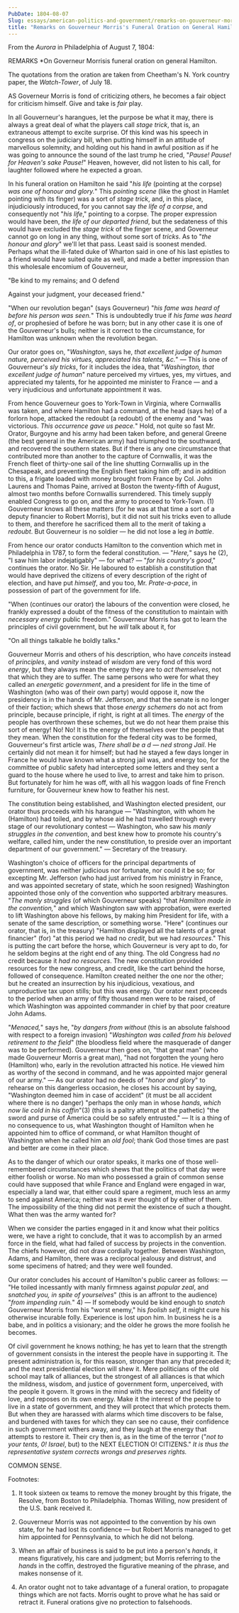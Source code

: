 ```yaml
---
PubDate: 1804-08-07
Slug: essays/american-politics-and-government/remarks-on-gouverneur-morris-s-funeral-oration-on-general-hamilton
title: "Remarks on Gouverneur Morris's Funeral Oration on General Hamilton"
---
```


   From the *Aurora* in Philadelphia of August 7, 1804:
   
   REMARKS *On Governeur Morrisis funeral oration on general Hamilton.
   
   The quotations from the oration are taken from Cheetham's N. York country paper, the *Watch-Tower*, of July 18.
   
   AS Governeur Morris is fond of criticizing others, he becomes a fair
   object for criticism himself. Give and take is *fair* play.

   In all Gouverneur's harangues, let the purpose be what it may, there is
   always a great deal of what the players call *stage trick*, that is, an
   extraneous attempt to excite surprise. Of this kind was his speech in
   congress on the judiciary bill, when putting himself in an attitude of
   marvellous solemnity, and holding out his hand in awful position as if he
   was going to announce the sound of the last trump he cried, "*Pause! Pause!
   for Heaven's sake Pause!*" Heaven, however, did not listen to his call, for
   laughter followed where he expected a groan.

   In his funeral oration on Hamilton he said "*his life* (pointing at the
   corpse) *was one of honour and glory.*" This *pointing scene* (like the ghost
   in Hamlet pointing with its finger) was a sort of *stage trick*, and, in
   this place, injudiciously introduced, for you cannot say *the life of a
   corpse*, and consequently not "*his life*," pointing to a corpse. The proper
   expression would have been, *the life of our departed friend*, but the
   sedateness of this would have excluded the *stage trick* of the finger
   scene, and Governeur cannot go on long in any thing, without some sort of
   *tricks*. As to "*the honour and glory*" we'll let that pass. Least said is
   soonest mended. Perhaps what the ill-fated duke of Wharton said in one of
   his last epistles to a friend would have suited quite as well, and made a
   better impression than this wholesale encomium of Gouverneur,

   "Be kind to my remains; and O defend

   Against your judgment, your deceased friend."

   "When our revolution began" (says Gouverneur) "*his fame was heard of
   before his person was seen.*" This is undoubtedly true if *his fame was
   heard of*, or prophesied of before he was born; but in any other case it is
   one of the Gouverneur's bulls; neither is it correct to the circumstance,
   for Hamilton was unknown when the revolution began.

   Our orator goes on, "*Washington*, says he, *that excellent judge of human
   nature, perceived his virtues, appreciated his talents, &c.*" &mdash; This is one
   of Gouverneur's *sly tricks*, for it includes the idea, that "*Washington,
   that excellent judge of human*" nature perceived my virtues, yes, my
   virtues, and appreciated my talents, for he appointed me minister to
   France &mdash; and a very injudicious and unfortunate appointment it was.

   From hence Gouverneur goes to York-Town in Virginia, where Cornwallis was
   taken, and where Hamilton had a command, at the head (says he) of a
   forlorn hope, attacked the redoubt (a redoubt) of the enemy and "was
   victorious. *This occurrence gave us peace.*" Hold, not quite so fast Mr.
   Orator, Burgoyne and his army had been taken before, and general Greene
   (the best general in the American army) had triumphed to the southward,
   and recovered the southern states. But if there is any one circumstance
   that contributed more than another to the capture of Cornwallis, it was
   the French fleet of thirty-one sail of the line shutting Cornwallis up in
   the Chesapeak, and preventing the English fleet taking him off; and in
   addition to this, a frigate loaded with money brought from France by Col.
   John Laurens and Thomas Paine, arrived at Boston the twenty-fifth of
   August, almost two months before Cornwallis surrendered. This timely
   supply enabled Congress to go on, and the army to proceed to York-Town. (1) 
   Gouverneur knows all these matters (for
   he was at that time a sort of a deputy financier to Robert Morris), but it
   did not suit his tricks even to allude to them, and therefore he
   sacrificed them all to the merit of taking a *redoubt*. But Gouverneur is no
   soldier &mdash; he did not lose a leg *in battle*.

   From hence our orator conducts Hamilton to the convention which met in
   Philadelphia in 1787, to form the federal constitution. &mdash; "*Here,*" says he (2),
   "I saw him labor indejatigably" &mdash; for what? &mdash; "*for his country's good*," continues the
   orator. No Sir. He laboured to establish a constitution that would have
   deprived the citizens of every description of the right of election, and
   have put *himself*, and you too, Mr. *Prate-a-pace*, in possession of part of
   the government for life.

   "When (continues our orator) the labours of the convention were closed, he
   frankly expressed a doubt of the fitness of the constitution to maintain
   with *necessary energy* public freedom." Gouverneur Morris has got to learn
   the principles of civil government, but he *will* talk about it, for

   "On all things talkable he boldly talks."

   Gouverneur Morris and others of his description, who have *conceits* instead
   of *principles*, and *vanity* instead of *wisdom* are very fond of this word
   *energy*, but they always mean the energy they are to *act themselves*, not
   that which they are to suffer. The same persons who were for what they
   called an *energetic government*, and a president for life in the time of
   Washington (who was of their own party) would oppose it, now the
   presidency is in the hands of Mr. Jefferson, and that the senate is no
   longer of their faction; which shews that those *energy schemers* do not act
   from principle, because principle, if right, is right at all times. The
   *energy* of the people has overthrown these schemes, but we do not hear them
   praise this sort of energy! No! No! It is the energy of themselves over
   the people that they mean. When the constitution for the federal city was
   to be formed, Gouverneur's first article was, *There shall be a d &mdash; ned
   strong Jail*. He certainly did not mean it for himself; but had he stayed a
   few days longer in France he would have known what a strong jail was, and
   energy too, for the committee of public safety had intercepted some
   letters and they sent a guard to the house where he used to live, to
   arrest and take him to prison. But fortunately for him he was off, with
   all his waggon loads of fine French furniture, for Gouverneur knew how to
   feather his nest.

   The constitution being established, and Washington elected president, our
   orator thus proceeds with his harangue &mdash; "Washington, with whom he
   (Hamilton) had toiled, and by whose aid he had travelled through every
   stage of our revolutionary contest &mdash; Washington, who saw his *manly struggles
   in the convention*, and best knew how to promote his country's welfare,
   called him, under the new constitution, to preside over an important
   department of our government." &mdash; Secretary of the treasury.

   Washington's choice of officers for the principal departments of
   government, was neither judicious nor fortunate, nor could it be so; for
   excepting Mr. Jefferson (who had just arrived from his ministry in France,
   and was appointed secretary of state, which he soon resigned) Washington
   appointed those only of the convention who supported arbitrary measures.
   "*The manly struggles* (of which Gouverneur speaks) "that *Hamilton made in
   the convention,*" and which Washington saw with approbation, were exerted
   to lift Washington above his fellows, by making him President for life,
   with a senate of the same description, or something worse. "Here"
   (continues our orator, that is, in the treasury) "Hamilton displayed all
   the talents of a great financier" (for) "at this period we had no *credit*,
   but we had *resources*." This is putting the cart before the horse, which
   Gouverneur is very apt to do, for he seldom begins at the right end of any
   thing. The old Congress had *no* credit because it *had no resources*. The new
   constitution provided resources for the new congress, and credit, like the
   cart behind the horse, followed of consequence. Hamilton created neither
   the one nor the other; but he created an insurrection by his injudicious,
   vexatious, and unproductive tax upon stills; but this was energy. Our
   orator next proceeds to the period when an army of fifty thousand men were
   to be raised, of which Washington was appointed commander in chief by that
   poor creature John Adams.

   "*Menaced,*" says he, "*by dangers from without* (this is an absolute falshood
   with respect to a foreign invasion) "*Washington was called from his
   beloved retirement to the field*" (the bloodless field where the masquerade
   of danger was to be performed). Gouverneur then goes on, "that great man"
   (who made Gouverneur Morris a great man), "had not forgotten the young
   hero (Hamilton) who, early in the revolution attracted his notice. He
   viewed him as worthy of the second in command, and he was appointed major
   general of our army." &mdash; As our orator had no deeds of "*honor and glory*" to
   rehearse on this dangerless occasion, he closes his account by saying,
   "Washington deemed him in case of accident" (it must be all accident where
   there is no danger) "perhaps the only man in whose *hands, which now lie
   cold in his coffin*"(3) (this is a paltry attempt
   at the pathetic) "the sword and purse of America could be so safely
   entrusted."  &mdash; It is a thing of no consequence to us, what Washington thought
   of Hamilton when he appointed him to office of command, or what Hamilton
   thought of Washington when he called him an *old fool*; thank God those
   times are past and better are come in their place.

   As to the danger of which our orator speaks, it marks one of those
   well-remembered circumstances which shews that the politics of that day
   were either foolish or worse. No man who possessed a grain of common sense
   could have supposed that while France and England were engaged in war,
   especially a land war, that either could spare a regiment, much less an
   army to send against America; neither was it ever thought of by either of
   them. The impossibility of the thing did not permit the existence of such
   a thought. What then was the army wanted for? 
   
   When we consider the
   parties engaged in it and know what their politics were, we have a right
   to conclude, that it was to accomplish by an armed force in the field,
   what had failed of success by projects in the convention. The chiefs
   however, did not draw cordially together. Between Washington, Adams, and
   Hamilton, there was a reciprocal jealousy and distrust, and some specimens
   of hatred; and they were well founded.

   Our orator concludes his account of Hamilton's public career as
   follows: &mdash; "He toiled incessantly with manly firmness against *popular zeal*,
   and *snatched you, in spite of yourselves*" (this is an affront to the
   audience) "*from impending ruin.*" 4)  &mdash; If somebody would be kind enough to
   *snatch* Gouverneur Morris from his "worst enemy," his *foolish self*, it
   might cure his otherwise incurable folly. Experience is lost upon him. In
   business he is a babe, and in politics a visionary; and the older he grows
   the more foolish he becomes.

   Of civil government he knows nothing; he has yet to learn that the
   strength of government consists in the interest the people have in
   supporting it. The present administration is, for this reason, stronger
   than any that preceded it; and the next presidential election will shew
   it. Mere politicians of the old school may talk of alliances, but the
   strongest of all alliances is that which the mildness, wisdom, and justice
   of government form, unperceived, with the people it govern. It grows
   in the mind with the secrecy and fidelity of love, and reposes on its own
   energy. Make it the interest of the people to live in a state of
   government, and they will protect that which protects them. But when they
   are harassed with alarms which time discovers to be false, and burdened
   with taxes for which they can see no cause, their confidence in such
   government withers away, and they laugh at the energy that attempts to
   restore it. Their cry then is, as in the time of the terror ("*not to your
   tents, 0! Israel*, but) to the NEXT ELECTION O! CITIZENS." *It is thus
   the representative system corrects wrongs and preserves rights.*

   COMMON SENSE.

   Footnotes: 
   
   1. It took sixteen ox teams to remove the money brought by this frigate, the
   Resolve, from Boston to Philadelphia. Thomas Willing, now president of the
   U.S. bank received it.
   
   2. Gouverneur Morris was not appointed to the convention by his own state,
   for he had lost its confidence &mdash; but Robert Morris managed to get him
   appointed for Pennsylvania, to which he did not belong.
   
   3. When an affair of business is said to be put into a
   person's *hands*, it means figuratively, his care and judgment; but Morris
   referring to the *hands* in the coffin, destroyed the figurative meaning of
   the phrase, and makes nonsense of it.
   
   4. An orator ought not to take advantage of
   a funeral oration, to propagate things which are not facts. Morris ought
   to prove what he has said or retract it. Funeral orations give no
   protection to falsehoods.

